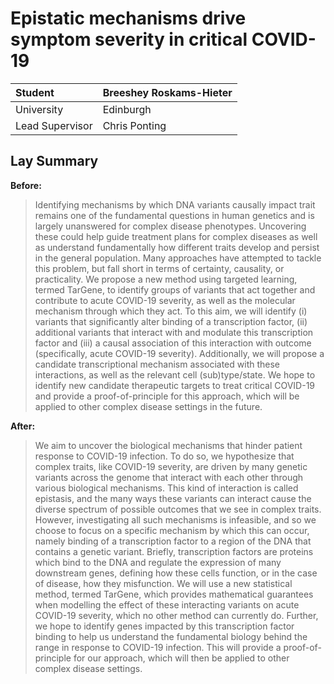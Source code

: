 
# Epistatic mechanisms drive symptom severity in critical COVID-19

| Student | Breeshey Roskams-Hieter |
| :------ | :---------------------- |
| University | Edinburgh |
| Lead Supervisor | Chris Ponting |

## Lay Summary

**Before:** 

> Identifying mechanisms by which DNA variants causally impact trait remains one of the fundamental questions in human genetics and is largely unanswered for complex disease phenotypes. Uncovering these could help guide treatment plans for complex diseases as well as understand fundamentally how different traits develop and persist in the general population. Many approaches have attempted to tackle this problem, but fall short in terms of certainty, causality, or practicality. We propose a new method using targeted learning, termed TarGene, to identify groups of variants that act together and contribute to acute COVID-19 severity, as well as the molecular mechanism through which they act. To this aim, we will identify (i) variants that significantly alter binding of a transcription factor, (ii) additional variants that interact with and modulate this transcription factor and (iii) a causal association of this interaction with outcome (specifically, acute COVID-19 severity). Additionally, we will propose a candidate transcriptional mechanism associated with these interactions, as well as the relevant cell (sub)type/state. We hope to identify new candidate therapeutic targets to treat critical COVID-19 and provide a proof-of-principle for this approach, which will be applied to other complex disease settings in the future.

**After:**

> We aim to uncover the biological mechanisms that hinder patient response to COVID-19 infection. To do so, we hypothesize that complex traits, like COVID-19 severity, are driven by many genetic variants across the genome that interact with each other through various biological mechanisms. This kind of interaction is called epistasis, and the many ways these variants can interact cause the diverse spectrum of possible outcomes that we see in complex traits. However, investigating all such mechanisms is infeasible, and so we choose to focus on a specific mechanism by which this can occur, namely binding of a transcription factor to a region of the DNA that contains a genetic variant. Briefly, transcription factors are proteins which bind to the DNA and regulate the expression of many downstream genes, defining how these cells function, or in the case of disease, how they misfunction. We will use a new statistical method, termed TarGene, which provides mathematical guarantees when modelling the effect of these interacting variants on acute COVID-19 severity, which no other method can currently do. Further, we hope to identify genes impacted by this transcription factor binding to help us understand the fundamental biology behind the range in response to COVID-19 infection. This will provide a proof-of-principle for our approach, which will then be applied to other complex disease settings. 
